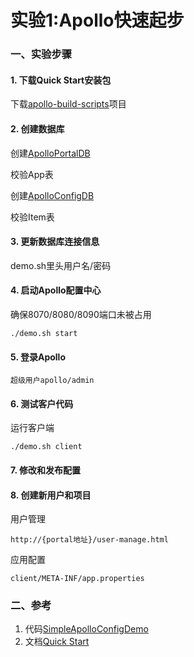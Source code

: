 实验1:Apollo快速起步
======

### 一、实验步骤

#### 1. 下载Quick Start安装包

下载[apollo-build-scripts](https://github.com/nobodyiam/apollo-build-scripts)项目

#### 2. 创建数据库

创建[ApolloPortalDB](https://github.com/nobodyiam/apollo-build-scripts/blob/master/sql/apolloportaldb.sql)

校验App表

创建[ApolloConfigDB](https://github.com/nobodyiam/apollo-build-scripts/blob/master/sql/apolloconfigdb.sql)

校验Item表

#### 3. 更新数据库连接信息

demo.sh里头用户名/密码

#### 4. 启动Apollo配置中心
确保8070/8080/8090端口未被占用
```
./demo.sh start
```

#### 5. 登录Apollo

```
超级用户apollo/admin
```

#### 6. 测试客户代码
运行客户端
```
./demo.sh client
```

#### 7. 修改和发布配置

#### 8. 创建新用户和项目

用户管理
```
http://{portal地址}/user-manage.html 
```
应用配置
```
client/META-INF/app.properties
```

### 二、参考

1. 代码[SimpleApolloConfigDemo](https://github.com/ctripcorp/apollo/blob/master/apollo-demo/src/main/java/com/ctrip/framework/apollo/demo/api/SimpleApolloConfigDemo.java)
2. 文档[Quick Start](https://github.com/ctripcorp/apollo/wiki/Quick-Start)
